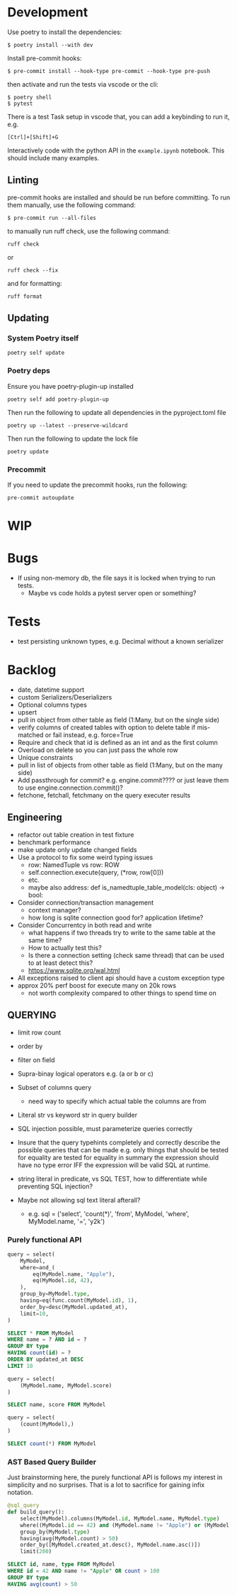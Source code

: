# Development
Use poetry to install the dependencies:

    $ poetry install --with dev

Install pre-commit hooks:

    $ pre-commit install --hook-type pre-commit --hook-type pre-push

then activate and run the tests via vscode or the cli:

    $ poetry shell
    $ pytest

There is a test Task setup in vscode that, you can add a keybinding to run it, e.g.

    [Ctrl]+[Shift]+G

Interactively code with the python API in the `example.ipynb` notebook. This should include many examples.

## Linting
pre-commit hooks are installed and should be run before committing. To run them manually, use the following command:

    $ pre-commit run --all-files

to manually run ruff check, use the following command:

    ruff check

or

    ruff check --fix

and for formatting:

    ruff format

## Updating
### System Poetry itself

    poetry self update

### Poetry deps
Ensure you have poetry-plugin-up installed

    poetry self add poetry-plugin-up

Then run the following to update all dependencies in the pyproject.toml file

    poetry up --latest --preserve-wildcard

Then run the following to update the lock file

    poetry update

### Precommit
If you need to update the precommit hooks, run the following:

    pre-commit autoupdate

# WIP

# Bugs
- If using non-memory db, the file says it is locked when trying to run tests.
  - Maybe vs code holds a pytest server open or something?

# Tests
- test persisting unknown types, e.g. Decimal without a known serializer



# Backlog
- date, datetime support
- custom Serializers/Deserializers
- Optional columns types
- upsert
- pull in object from other table as field (1:Many, but on the single side)
- verify columns of created tables with option to delete table if mis-matched or fail instead, e.g. force=True
- Require and check that id is defined as an int and as the first column
- Overload on delete so you can just pass the whole row
- Unique constraints
- pull in list of objects from other table as field (1:Many, but on the many side)
- Add passthrough for commit? e.g. engine.commit???? or just leave them to use engine.connection.commit()?
- fetchone, fetchall, fetchmany on the query executer results

## Engineering
- refactor out table creation in test fixture
- benchmark performance
- make update only update changed fields
- Use a protocol to fix some weird typing issues
  - row: NamedTuple vs row: ROW
  - self.connection.execute(query, (*row, row[0]))
  - etc.
  - maybe also address: def is_namedtuple_table_model(cls: object) -> bool:
- Consider connection/transaction management
  - context manager?
  - how long is sqlite connection good for? application lifetime?
- Consider Concurrentcy in both read and write
  - what happens if two threads try to write to the same table at the same time?
  - How to actually test this?
  - Is there a connection setting (check same thread) that can be used to at least detect this?
  - https://www.sqlite.org/wal.html
- All exceptions raised to client api should have a custom exception type
- approx 20% perf boost for execute many on 20k rows
  - not worth complexity compared to other things to spend time on

## QUERYING
- limit row count
- order by
- filter on field
- Supra-binay logical operators e.g. (a or b or c)
- Subset of columns query
  - need way to specify which actual table the columns are from
- Literal str vs keyword str in query builder
- SQL injection possible, must parameterize queries correctly

- Insure that the query typehints completely and correctly describe the possible queries that can be made
  e.g.
  only things that should be tested for equality are tested for equality
  in summary the expression should have no type error IFF the expression will be valid SQL at runtime.
- string literal in predicate, vs SQL TEST, how to differentiate while preventing SQL injection?
- Maybe not allowing sql text literal afterall?
  - e.g. sql = ('select', 'count(*)', 'from', MyModel, 'where', MyModel.name, '=', 'y2k')


### Purely functional API

```python
query = select(
    MyModel,
    where=and_(
        eq(MyModel.name, "Apple"),
        eq(MyModel.id, 42),
    ),
    group_by=MyModel.type,
    having=eq(func.count(MyModel.id), 1),
    order_by=desc(MyModel.updated_at),
    limit=10,
)
```
```sql
SELECT * FROM MyModel
WHERE name = ? AND id = ?
GROUP BY type
HAVING count(id) = ?
ORDER BY updated_at DESC
LIMIT 10
```
```python
query = select(
    (MyModel.name, MyModel.score)
)
```
```sql
SELECT name, score FROM MyModel
```

```python
query = select(
    (count(MyModel),)
)
```
```sql
SELECT count(*) FROM MyModel
```

### AST Based Query Builder
Just brainstorming here, the purely functional API is follows my interest in simplicity and no surprises.
That is a lot to sacrifice for gaining infix notation.

```python
@sql_query
def build_query():
    select(MyModel).columns(MyModel.id, MyModel.name, MyModel.type)
    where((MyModel.id == 42) and (MyModel.name != "Apple") or (MyModel.count > 100))
    group_by(MyModel.type)
    having(avg(MyModel.count) > 50)
    order_by([MyModel.created_at.desc(), MyModel.name.asc()])
    limit(200)
```
```sql
SELECT id, name, type FROM MyModel
WHERE id = 42 AND name != "Apple" OR count > 100
GROUP BY type
HAVING avg(count) > 50
```
